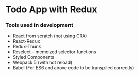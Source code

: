 # Todo App with Redux
### Tools used in development
- React from scratch (not using CRA)
- React-Redux
- Redux-Thunk
- Reselect - memoized selector functions
- Styled Components
- Webpack 5 (with hot reload)
- Babel (For ES6 and above code to be transpiled correctly)
